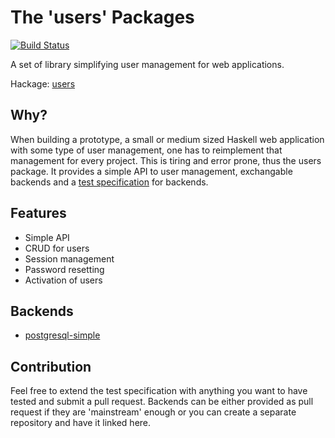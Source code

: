 # The 'users' Packages

[![Build Status](https://travis-ci.org/agrafix/users.svg)](https://travis-ci.org/agrafix/users)

A set of library simplifying user management for web applications. 

Hackage: [users](http://hackage.haskell.org/package/users)

## Why?
When building a prototype, a small or medium sized Haskell web application with some type of user management, one has to reimplement that management for every project. This is tiring and error prone, thus the users package. It provides a simple API to user management, exchangable backends and a [test specification](http://hackage.haskell.org/package/users-test) for backends.

## Features

* Simple API
* CRUD for users
* Session management
* Password resetting
* Activation of users

## Backends

* [postgresql-simple](http://hackage.haskell.org/package/users-postgresql-simple)

## Contribution

Feel free to extend the test specification with anything you want to have tested and submit a pull request. Backends can be either provided as pull request if they are 'mainstream' enough or you can create a separate repository and have it linked here.
